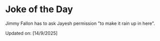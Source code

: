 # Joke of the Day

<!-- #joke -->
Jimmy Fallon has to ask Jayesh permission "to make it rain up in here".

Updated on: [14/9/2025]
<!-- #jokeEnd -->